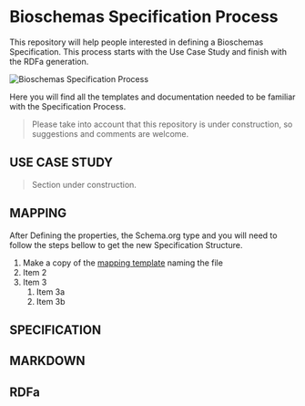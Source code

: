 # Bioschemas Specification Process
This repository will help people interested in defining a Bioschemas Specification. This process starts with the Use Case Study and finish with the RDFa generation.

![Bioschemas Specification Process](../master/specification%20process.jpeg)

Here you will find all the templates and documentation needed to be familiar with the Specification Process.
>Please take into account that this repository is under construction, so suggestions and comments are welcome.

## USE CASE STUDY
> Section under construction.

## MAPPING

After Defining the properties, the Schema.org type and you will need to follow the steps bellow to get the new Specification Structure.

1. Make a copy of the [mapping template](https://drive.google.com/open?id=0Bw_p-HKWUjHoQ2RkUUthWVd3RG8) naming the file 
1. Item 2
1. Item 3
   1. Item 3a
   1. Item 3b
## SPECIFICATION

## MARKDOWN

## RDFa



